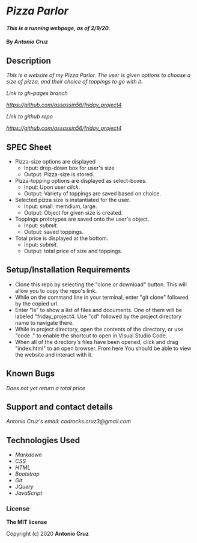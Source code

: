 # _Pizza Parlor_

#### _This is a running webpage, as of 2/9/20._

#### By _**Antonio Cruz**_

## Description
_This is a website of my Pizza Parlor. The user is given options to choose a size of pizza, and their choice of toppings to go with it._

_Link to gh-pages branch_

_https://github.com/assassin56/friday_project4_

_Link to github repo_

_https://github.com/assassin56/friday_project4_


## SPEC Sheet

* Pizza-size options are displayed
   * Input: drop-down box for user's size
   * Output: Pizza-size is stored.
* Pizza-topping options are displayed as select-boxes.
   * Input: Upon user _click_.
   * Output: Variety of toppings are saved based on choice.
* Selected pizza size is instantiated for the user.
   * Input: small, memdium, large.
   * Output: Object for given size is created.
* Toppings prototypes are saved onto the user's object.
  * Input: _submit_.
  * Output: saved toppings.
* Total price is displayed at the bottom.
   * Input: _submit_.
   * Output: total price of size and toppings.

## Setup/Installation Requirements

* Clone this repo by selecting the "clone or download" button. This will allow you to copy the repo's link.
* While on the command line in your terminal, enter "git clone" followed by the copied url.
* Enter "ls" to show a list of files and documents. One of them will be labeled "friday_project4. Use "cd" followed by the project directory name to navigate there. 
* While in project directory, open the contents of the directory, or use "code ." to enable the shortcut to open in Visual Studio Code.
* When all of the directory's files have been opened, click and drag "index.html" to an open browser. From here You should be able to view the website and interact with it. 

## Known Bugs

_Does not yet return a total price_

## Support and contact details

_Antonio Cruz's email:_
_codrocks.cruz3@gmail.com_

## Technologies Used

* _Markdown_
* _CSS_
* _HTML_
* _Bootstrap_
* _Git_
* _JQuery_
* _JavaScript_

### License

**The MIT license**

Copyright (c) 2020 **Antonio Cruz**